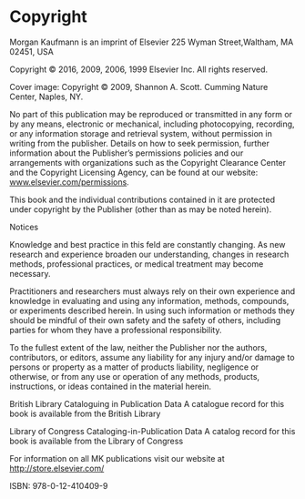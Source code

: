 # Copyright

Morgan Kaufmann is an imprint of Elsevier  225 Wyman Street,Waltham, MA 02451, USA

Copyright © 2016, 2009, 2006, 1999 Elsevier Inc. All rights reserved.

Cover image: Copyright © 2009, Shannon A. Scott.  Cumming Nature Center, Naples, NY.

No part of this publication may be reproduced or transmitted in any form or by any means, electronic or  mechanical, including photocopying, recording, or any information storage and retrieval system, without  permission in writing from the publisher. Details on how to seek permission, further information about the  Publisher’s permissions policies and our arrangements with organizations such as the Copyright Clearance Center  and the Copyright Licensing Agency, can be found at our website: www.elsevier.com/permissions.

This book and the individual contributions contained in it are protected under copyright by the Publisher (other  than as may be noted herein).

Notices

Knowledge and best practice in this feld are constantly changing. As new research and experience broaden our  understanding, changes in research methods, professional practices, or medical treatment may become necessary.

Practitioners and researchers must always rely on their own experience and knowledge in evaluating and using  any information, methods, compounds, or experiments described herein. In using such information or methods  they should be mindful of their own safety and the safety of others, including parties for whom they have a  professional responsibility.

To the fullest extent of the law, neither the Publisher nor the authors, contributors, or editors, assume any liability  for any injury and/or damage to persons or property as a matter of products liability, negligence or otherwise, or  from any use or operation of any methods, products, instructions, or ideas contained in the material herein.

British Library Cataloguing in Publication Data  A catalogue record for this book is available from the British Library

Library of Congress Cataloging-in-Publication Data  A catalog record for this book is available from the Library of Congress

For information on all MK publications  visit our website at http://store.elsevier.com/

ISBN: 978-0-12-410409-9

